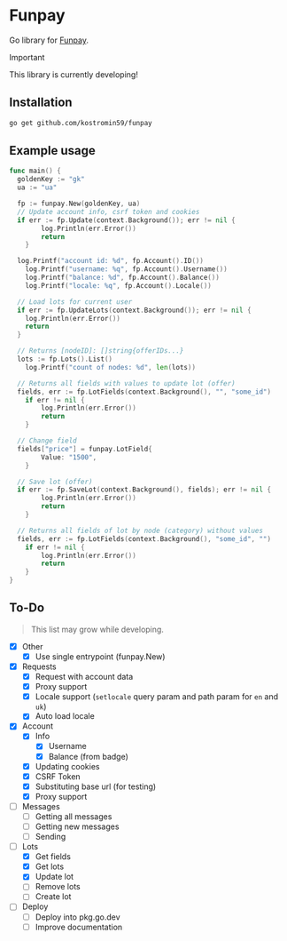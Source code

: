 # Funpay

Go library for [Funpay](https://funpay.com/).

> [!important]
> This library is currently developing!

## Installation

```sh
go get github.com/kostromin59/funpay
```

## Example usage

```go
func main() {
  goldenKey := "gk"
  ua := "ua"

  fp := funpay.New(goldenKey, ua)
  // Update account info, csrf token and cookies
  if err := fp.Update(context.Background()); err != nil {
		log.Println(err.Error())
		return
	}

  log.Printf("account id: %d", fp.Account().ID())
	log.Printf("username: %q", fp.Account().Username())
	log.Printf("balance: %d", fp.Account().Balance())
	log.Printf("locale: %q", fp.Account().Locale())

  // Load lots for current user
  if err := fp.UpdateLots(context.Background()); err != nil {
    log.Println(err.Error())
    return
  }

  // Returns [nodeID]: []string{offerIDs...}
  lots := fp.Lots().List()
	log.Printf("count of nodes: %d", len(lots))

  // Returns all fields with values to update lot (offer)
  fields, err := fp.LotFields(context.Background(), "", "some_id")
	if err != nil {
		log.Println(err.Error())
		return
	}

  // Change field
  fields["price"] = funpay.LotField{
		Value: "1500",
	}

  // Save lot (offer)
  if err := fp.SaveLot(context.Background(), fields); err != nil {
		log.Println(err.Error())
		return
	}

  // Returns all fields of lot by node (category) without values
  fields, err := fp.LotFields(context.Background(), "some_id", "")
	if err != nil {
		log.Println(err.Error())
		return
	}
}
```

## To-Do

> This list may grow while developing.

- [X] Other
  - [X] Use single entrypoint (funpay.New)
- [X] Requests
  - [X] Request with account data
  - [X] Proxy support
  - [X] Locale support (`setlocale` query param and path param for `en` and `uk`)
  - [X] Auto load locale
- [X] Account
  - [X] Info
    - [X] Username
    - [X] Balance (from badge)
  - [X] Updating cookies
  - [X] CSRF Token
  - [X] Substituting base url (for testing)
  - [X] Proxy support
- [ ] Messages
  - [ ] Getting all messages
  - [ ] Getting new messages
  - [ ] Sending
- [ ] Lots
  - [X] Get fields
  - [X] Get lots
  - [X] Update lot
  - [ ] Remove lots
  - [ ] Create lot
- [ ] Deploy
  - [ ] Deploy into pkg.go.dev
  - [ ] Improve documentation